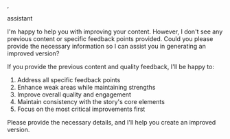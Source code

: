  , 

   assistant

I'm happy to help you with improving your content. However, I don't see any previous content or specific feedback points provided. Could you please provide the necessary information so I can assist you in generating an improved version?

If you provide the previous content and quality feedback, I'll be happy to:

1. Address all specific feedback points
2. Enhance weak areas while maintaining strengths
3. Improve overall quality and engagement
4. Maintain consistency with the story's core elements
5. Focus on the most critical improvements first

Please provide the necessary details, and I'll help you create an improved version.
